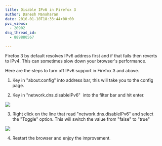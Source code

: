 ```yaml
---
title: Disable IPv6 in Firefox 3
author: Danesh Manoharan
date: 2010-01-10T18:33:44+00:00
pvc_views:
  - 20902
dsq_thread_id:
  - 889880567

---
```

Firefox 3 by default resolves IPv6 address first and if that fails then reverts to IPv4. This can sometimes slow down your browser's performance.

Here are the steps to turn off IPv6 support in Firefox 3 and above.

1. Key in "about:config" into address bar, this will take you to the config page.

2. Key in "network.dns.disableIPv6"  into the filter bar and hit enter.

![](/wp-content/uploads/2010/01/snapshot1-450x115.png)

3. Right click on the line that read "network.dns.disableIPv6" and select the "Toggle" option. This will switch the value from "false" to "true"

![](/wp-content/uploads/2010/01/snapshot1-450x115.png)

4. Restart the browser and enjoy the improvement.